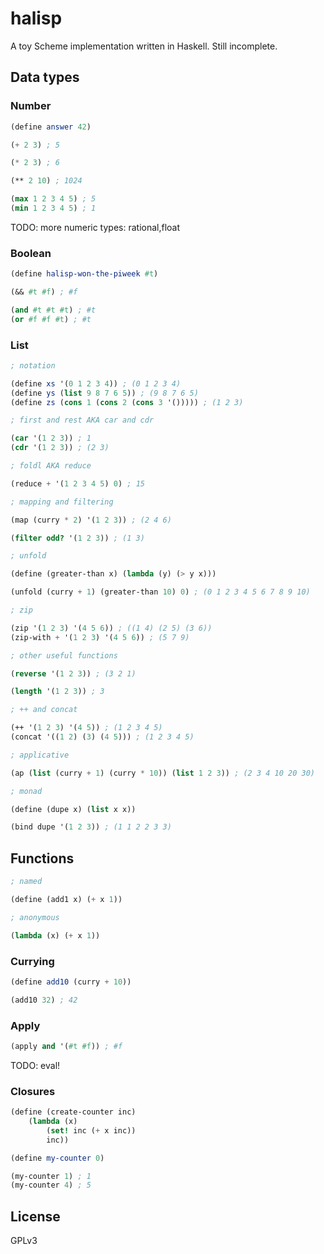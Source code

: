 # halisp

A toy Scheme implementation written in Haskell. Still incomplete.

## Data types

### Number

```scheme
(define answer 42)

(+ 2 3) ; 5

(* 2 3) ; 6

(** 2 10) ; 1024

(max 1 2 3 4 5) ; 5
(min 1 2 3 4 5) ; 1
```

TODO: more numeric types: rational,float

### Boolean

```scheme
(define halisp-won-the-piweek #t)

(&& #t #f) ; #f

(and #t #t #t) ; #t
(or #f #f #t) ; #t
```

### List

```scheme
; notation

(define xs '(0 1 2 3 4)) ; (0 1 2 3 4)
(define ys (list 9 8 7 6 5)) ; (9 8 7 6 5)
(define zs (cons 1 (cons 2 (cons 3 '())))) ; (1 2 3)

; first and rest AKA car and cdr

(car '(1 2 3)) ; 1
(cdr '(1 2 3)) ; (2 3)

; foldl AKA reduce

(reduce + '(1 2 3 4 5) 0) ; 15

; mapping and filtering

(map (curry * 2) '(1 2 3)) ; (2 4 6)

(filter odd? '(1 2 3)) ; (1 3)

; unfold

(define (greater-than x) (lambda (y) (> y x)))

(unfold (curry + 1) (greater-than 10) 0) ; (0 1 2 3 4 5 6 7 8 9 10)

; zip

(zip '(1 2 3) '(4 5 6)) ; ((1 4) (2 5) (3 6))
(zip-with + '(1 2 3) '(4 5 6)) ; (5 7 9)

; other useful functions

(reverse '(1 2 3)) ; (3 2 1)

(length '(1 2 3)) ; 3

; ++ and concat

(++ '(1 2 3) '(4 5)) ; (1 2 3 4 5)
(concat '((1 2) (3) (4 5))) ; (1 2 3 4 5)

; applicative

(ap (list (curry + 1) (curry * 10)) (list 1 2 3)) ; (2 3 4 10 20 30)

; monad

(define (dupe x) (list x x))

(bind dupe '(1 2 3)) ; (1 1 2 2 3 3)
```

## Functions

```scheme
; named

(define (add1 x) (+ x 1))

; anonymous

(lambda (x) (+ x 1))
```

### Currying

```scheme
(define add10 (curry + 10))

(add10 32) ; 42
```

### Apply

```scheme
(apply and '(#t #f)) ; #f
```

TODO: eval!

### Closures

```scheme
(define (create-counter inc)
    (lambda (x)
        (set! inc (+ x inc))
        inc))

(define my-counter 0)

(my-counter 1) ; 1
(my-counter 4) ; 5
```

## License

GPLv3
